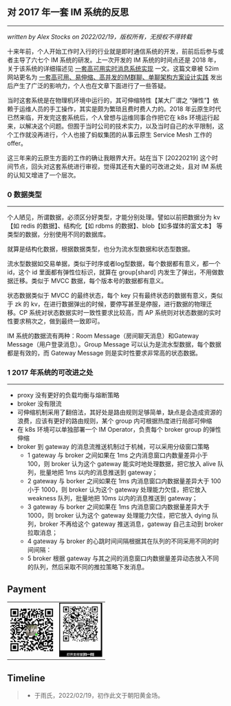 ## 对 2017 年一套 IM 系统的反思 
---
*written by Alex Stocks on 2022/02/19，版权所有，无授权不得转载*

十来年前，个人开始工作时入行的行业就是即时通信系统的开发，前前后后参与或者主导了六七个 IM 系统的研发。上一次开发的 IM 系统的时间点还是 2018 年，关于该系统的详细描述见 [一套高可用实时消息系统实现][1] 一文。这篇文章被 52im 网站更名为 [一套高可用、易伸缩、高并发的IM群聊、单聊架构方案设计实践][2] 发出后产生了广泛的影响力，个人也在文章下面进行了一些答疑。

当时这套系统是在物理机环境中运行的，其可伸缩特性【某大厂谓之 “弹性”】依赖于运维人员的手工操作，其实是颇为繁琐且费时费人力的。2018 年云原生时代已然来临，开发完这套系统后，个人曾想与运维同事合作把它在 k8s 环境运行起来，以解决这个问题。但囿于当时公司的技术实力，以及当时自己的水平限制，这个工作就没再进行，个人也接了蚂蚁集团的从事云原生 Service Mesh 工作的 offer。

这三年来的云原生方面的工作的确让我眼界大开。站在当下 [20220219] 这个时间节点，回头对这套系统进行审视，觉得其还有大量的可改进之处，且对 IM 系统的认知又增进了一个层次。

### <a name="0">0 数据类型</a>
---

个人陋见，所谓数据，必须区分好类型，才能分别处理。譬如以前把数据分为 kv【如 redis 的数据】、结构化【如 rdbms 的数据】、blob【如多媒体的富文本】 等类型的数据，分别使用不同的数据库。

就算是结构化数据，根据数据类型，也分为流水型数据和状态型数据。

流水型数据如交易单据，类似于时序或者log型数据，每个数据都有意义，都一个 id，这个 id 里面都有弹性位标识，就算在 group[shard] 内发生了弹出，不用做数据迁移。类似于 MVCC 数据，每个版本号的数据都有意义。

状态数据类似于 MVCC 的最终状态，每个 key 只有最终状态的数据有意义，类似于 zk 的 kv，在进行数据弹出的时候，要停写甚至是停服，进行数据的物理迁移。CP 系统对状态数据实时一致性要求比较高，而 AP 系统则对状态数据的实时性要求稍次之，做到最终一致即可。

IM 系统的数据流有两种：Room Message（房间聊天消息）和Gateway Message（用户登录消息）。Group Message 可以认为是流水型数据，每个数据都是有效的，而 Gateway Message 则是实时性要求非常高的状态数据。


### <a name="1">1 2017 年系统的可改进之处</a>
---

* proxy 没有更好的负载均衡与熔断策略
* broker 没有限流
*  可伸缩机制采用了翻倍法，其好处是路由规则足够简单，缺点是会造成资源的浪费，应该有更好的路由规则，某个 group 内可根据热度进行局部可伸缩
*  在 k8s 环境可以单独部署一个 IM Operator，负责每个 broker group 的弹性伸缩
*  broker 到 gateway 的消息流推送机制过于机械，可以采用分级窗口策略
   * 1 gateway 与 broker 之间如果在 1ms 之内消息窗口内数量差异小于 100，则 broker 认为这个 gateway 能实时地处理数据，把它放入 alive 队列，批量地把 1ms 以内的消息推送到 gateway； 
   * 2 gateway 与 borker 之间如果在 1ms 内消息窗口内数据量差异大于 100 小于 1000，则 broker 认为这个 gateway 处理能力欠佳，把它放入 weakness 队列，批量地把 10ms 以内的消息推送到 gateway；
   * 3 gateway 与 borker 之间如果在 1ms 内消息窗口内数据量差异大于 1000，则 broker 认为这个 gateway 处理能力欠佳，把它放入 dying 队列，broker 不再给这个 gateway 推送消息，gateway 自己主动到 broker 拉取消息；
   * 4 gateway  与 broker 的心跳时间间隔根据其在队列的不同采用不同的时间间隔：
   * 5 broker 根据 gateway 与其之间的消息窗口内数据量差异动态放入不同的队列，然后采取不同的推拉策略下发消息。

[^参考文档]: 

[1]:https://alexstocks.github.io/html/pubsub.html
[2]:http://www.52im.net/thread-2015-1-1.html

## Payment

<div>
<table>
  <tbody>
  <tr></tr>
    <tr>
      <td align="center"  valign="middle">
        <a href="" target="_blank">
          <img width="100px"  src="../pic/pay/wepay.jpg">
        </a>
      </td>
      <td align="center"  valign="middle">
        <a href="" target="_blank">
          <img width="100px"  src="../pic/pay/alipay.jpg">
        </a>
   </tbody>
</table>
</div>

## Timeline ##

>- 于雨氏，2022/02/19，初作此文于朝阳黄金场。
